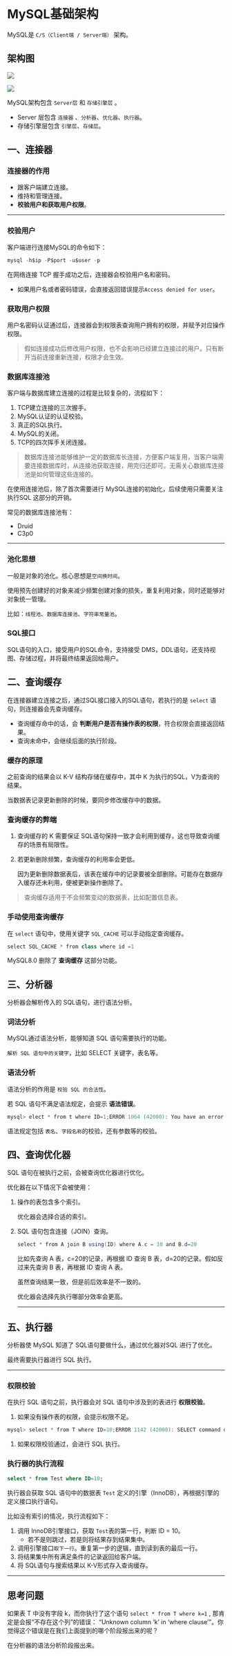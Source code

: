 # MySQL基础架构

MySQL是 `C/S（Client端 / Server端）` 架构。

## 架构图

![](https://s2.loli.net/2025/06/13/xLeckiQH49lnEum.png)

![](https://s2.loli.net/2025/06/13/vGxZt3HAJRpXsnS.png)

MySQL架构包含 `Server层` 和 `存储引擎层` 。

- Server 层包含 `连接器` 、`分析器`、`优化器`、`执行器`。
- 存储引擎层包含 `引擎层`、`存储层`。

## 一、连接器

### 连接器的作用

- 跟客户端建立连接。
- 维持和管理连接。
- **校验用户和获取用户权限**。

---

### 校验用户

客户端进行连接MySQL的命令如下：

```java
mysql -h$ip -P$port -u$user -p
```

在网络连接 TCP 握手成功之后，连接器会校验用户名和密码。

- 如果用户名或者密码错误，会直接返回错误提示`Access denied for user`。

### 获取用户权限

用户名密码认证通过后，连接器会到权限表查询用户拥有的权限，并赋予对应操作权限。

> 假如连接成功后修改用户权限，也不会影响已经建立连接过的用户。只有断开当前连接重新连接，权限才会生效。
> 

### 数据库连接池

客户端与数据库建立连接的过程是比较复杂的，流程如下：

1. TCP建立连接的三次握手。
2. MySQL认证的认证校验。
3. 真正的SQL执行。
4. MySQL的关闭。
5. TCP的四次挥手关闭连接。

> 数据库连接池能够维护一定的数据库长连接，方便客户端复用，当客户端需要连接数据库时，从连接池获取连接，用完归还即可。无需关心数据库连接池是如何管理这些连接的。
> 

在使用连接池后，除了首次需要进行 MySQL连接的初始化，后续使用只需要关注 执行SQL 这部分的开销。

常见的数据库连接池有：

- Druid
- C3p0

---

### 池化思想

一般是对象的池化。核心思想是`空间换时间`。

使用预先创建好的对象来减少频繁创建对象的损失，重复利用对象，同时还能够对对象统一管理。

比如：`线程池`、`数据库连接池`、`字符串常量池`。

### SQL接口

SQL语句的入口，接受用户的SQL命令，支持接受 DMS，DDL语句，还支持视图、存储过程，并将最终结果返回给用户。

## 二、查询缓存

在连接器建立连接之后，通过SQL接口接入的SQL语句，若执行的是 `select` 语句，则连接器会先查询缓存。

- 查询缓存命中的话，会 **判断用户是否有操作表的权限**，符合权限会直接返回结果。
- 查询未命中，会继续后面的执行阶段。

### 缓存的原理

之前查询的结果会以 K-V 结构存储在缓存中，其中 K 为执行的SQL，V为查询的结果。

当数据表记录更新删除的时候，要同步修改缓存中的数据。

### 查询缓存的弊端

1. 查询缓存的 K 需要保证 SQL语句保持一致才会利用到缓存，这也导致查询缓存的场景有局限性。
2. 若更新删除频繁，查询缓存的利用率会更低。
   
    因为更新删除数据表后，该表在缓存中的记录要被全部删除。可能存在数据存入缓存还未利用，便被更新操作删除了。
    

> 查询缓存适用于不会频繁变动的数据表，比如配置信息表。
> 

### 手动使用查询缓存

在 `select` 语句中，使用关键字 `SQL_CACHE` 可以手动指定查询缓存。

```java
select SQL_CACHE * from class where id =1
```

MySQL8.0 删除了 **查询缓存** 这部分功能。

## 三、分析器

分析器会解析传入的 SQL语句，进行语法分析。

### 词法分析

MySQL通过语法分析，能够知道 SQL 语句需要执行的功能。

`解析 SQL 语句中的关键字`，比如 SELECT 关键字，表名等。

### 语法分析

语法分析的作用是 `校验 SQL 的合法性`。

若 SQL 语句不满足语法规定，会提示 **语法错误**。

```java
mysql> elect * from t where ID=1;ERROR 1064 (42000): You have an error in your SQL syntax; check the manual that corresponds to your MySQL server version for the right syntax to use near 'elect * from t where ID=1' at line 1
```

语法规定包括 `表名`、`字段名称`的校验，还有参数等的校验。

## 四、查询优化器

SQL 语句在被执行之前，会被查询优化器进行优化。

优化器在以下情况下会被使用：

1. 操作的表包含多个索引。
   
    优化器会选择合适的索引。
    
2. SQL 语句包含连接（JOIN）查询。
   
    ```java
    select * from A join B using(ID) where A.c = 10 and B.d=20
    ```
    
    比如先查询 A 表，c=20的记录，再根据 ID 查询 B 表，d=20的记录。假如反过来先查询 B 表，再根据 ID 查询 A 表。
    
    虽然查询结果一致，但是前后效率是不一致的。
    
    优化器会选择先执行哪部分效率会更高。
    
    ---
    

## 五、执行器

分析器使 MySQL 知道了 SQL语句要做什么，通过优化器对SQL 进行了优化。

最终需要执行器进行 SQL 执行。

---

### 权限校验

在执行 SQL 语句之前，执行器会对 SQL 语句中涉及到的表进行 **权限校验**。

1. 如果没有操作表的权限，会提示权限不足。

```java
mysql> select * from T where ID=10;ERROR 1142 (42000): SELECT command denied to user 'b'@'localhost' for table 'T'
```

1. 如果权限校验通过，会进行 SQL 执行。

### 执行器的执行流程

```sql
select * from Test where ID=10;
```

执行器会获取 SQL 语句中的数据表 `Test` 定义的引擎（InnoDB），再根据引擎的定义接口执行语句。

比如没有索引的情况，执行流程如下：

1. 调用 InnoDB引擎接口，获取 `Test`表的第一行，判断 ID = 10。
    - 若不是则跳过，若是则将结果存到结果集中。
2. 调用引擎接口`取下一行`。重复第一步的逻辑，直到读到表的最后一行。
3. 将结果集中所有满足条件的记录返回给客户端。
4. 将 SQL语句与搜索结果以 K-V形式存入查询缓存。

---

## 思考问题

如果表 T 中没有字段 k，而你执行了这个语句 `select * from T where k=1` , 那肯定是会报“不存在这个列”的错误： “Unknown column ‘k’ in ‘where clause’”。你觉得这个错误是在我们上面提到的哪个阶段报出来的呢？

在分析器的语法分析阶段报出来。